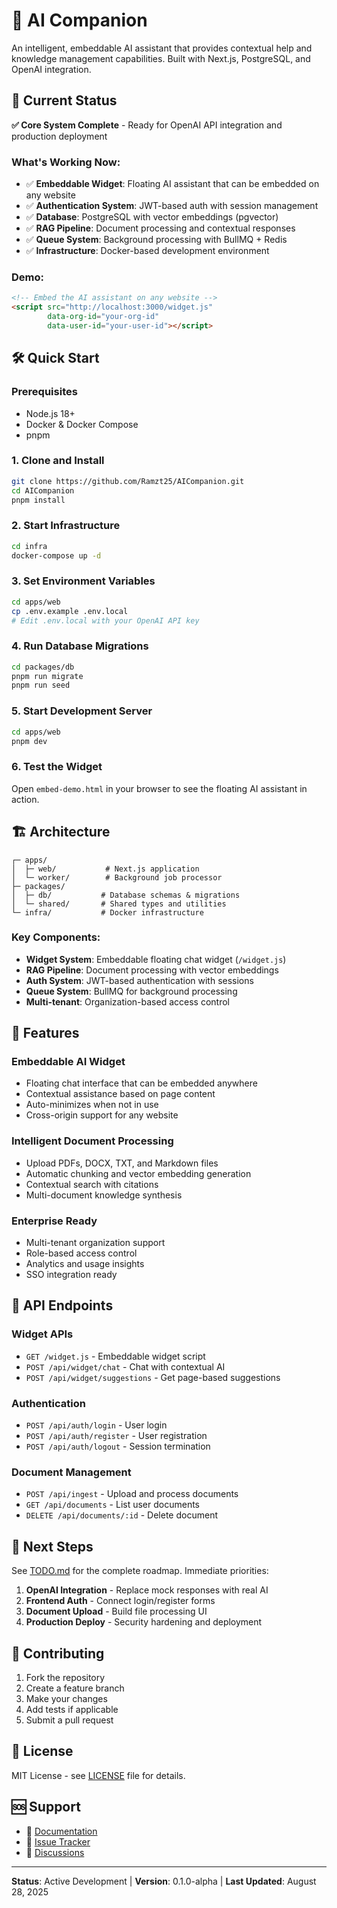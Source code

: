 # 🤖 AI Companion

An intelligent, embeddable AI assistant that provides contextual help and knowledge management capabilities. Built with Next.js, PostgreSQL, and OpenAI integration.

## 🚀 Current Status

**✅ Core System Complete** - Ready for OpenAI API integration and production deployment

### What's Working Now:
- ✅ **Embeddable Widget**: Floating AI assistant that can be embedded on any website
- ✅ **Authentication System**: JWT-based auth with session management  
- ✅ **Database**: PostgreSQL with vector embeddings (pgvector)
- ✅ **RAG Pipeline**: Document processing and contextual responses
- ✅ **Queue System**: Background processing with BullMQ + Redis
- ✅ **Infrastructure**: Docker-based development environment

### Demo:
```html
<!-- Embed the AI assistant on any website -->
<script src="http://localhost:3000/widget.js" 
        data-org-id="your-org-id" 
        data-user-id="your-user-id"></script>
```

## 🛠️ Quick Start

### Prerequisites
- Node.js 18+
- Docker & Docker Compose
- pnpm

### 1. Clone and Install
```bash
git clone https://github.com/Ramzt25/AICompanion.git
cd AICompanion
pnpm install
```

### 2. Start Infrastructure
```bash
cd infra
docker-compose up -d
```

### 3. Set Environment Variables
```bash
cd apps/web
cp .env.example .env.local
# Edit .env.local with your OpenAI API key
```

### 4. Run Database Migrations
```bash
cd packages/db
pnpm run migrate
pnpm run seed
```

### 5. Start Development Server
```bash
cd apps/web
pnpm dev
```

### 6. Test the Widget
Open `embed-demo.html` in your browser to see the floating AI assistant in action.

## 🏗️ Architecture

```
┌─ apps/
│  ├─ web/           # Next.js application
│  └─ worker/        # Background job processor
├─ packages/
│  ├─ db/           # Database schemas & migrations  
│  └─ shared/       # Shared types and utilities
└─ infra/           # Docker infrastructure
```

### Key Components:
- **Widget System**: Embeddable floating chat widget (`/widget.js`)
- **RAG Pipeline**: Document processing with vector embeddings
- **Auth System**: JWT-based authentication with sessions
- **Queue System**: BullMQ for background processing
- **Multi-tenant**: Organization-based access control

## 📱 Features

### Embeddable AI Widget
- Floating chat interface that can be embedded anywhere
- Contextual assistance based on page content
- Auto-minimizes when not in use
- Cross-origin support for any website

### Intelligent Document Processing  
- Upload PDFs, DOCX, TXT, and Markdown files
- Automatic chunking and vector embedding generation
- Contextual search with citations
- Multi-document knowledge synthesis

### Enterprise Ready
- Multi-tenant organization support
- Role-based access control
- Analytics and usage insights
- SSO integration ready

## 🔧 API Endpoints

### Widget APIs
- `GET /widget.js` - Embeddable widget script
- `POST /api/widget/chat` - Chat with contextual AI
- `POST /api/widget/suggestions` - Get page-based suggestions

### Authentication
- `POST /api/auth/login` - User login
- `POST /api/auth/register` - User registration
- `POST /api/auth/logout` - Session termination

### Document Management
- `POST /api/ingest` - Upload and process documents
- `GET /api/documents` - List user documents
- `DELETE /api/documents/:id` - Delete document

## 🚀 Next Steps

See [TODO.md](./TODO.md) for the complete roadmap. Immediate priorities:

1. **OpenAI Integration** - Replace mock responses with real AI
2. **Frontend Auth** - Connect login/register forms  
3. **Document Upload** - Build file processing UI
4. **Production Deploy** - Security hardening and deployment

## 🤝 Contributing

1. Fork the repository
2. Create a feature branch
3. Make your changes
4. Add tests if applicable
5. Submit a pull request

## 📄 License

MIT License - see [LICENSE](./LICENSE) file for details.

## 🆘 Support

- 📝 [Documentation](./docs/)
- 🐛 [Issue Tracker](https://github.com/Ramzt25/AICompanion/issues)  
- 💬 [Discussions](https://github.com/Ramzt25/AICompanion/discussions)

---

**Status**: Active Development | **Version**: 0.1.0-alpha | **Last Updated**: August 28, 2025
